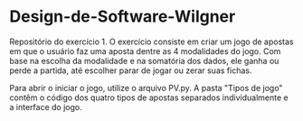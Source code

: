 # Design-de-Software-Wilgner
Repositório do exercício 1.
O exercício consiste em criar um jogo de apostas em que o usuário faz uma aposta dentre as 4 modalidades do jogo. Com base na escolha da modalidade e na somatória dos dados, ele ganha ou perde a partida, até escolher parar de jogar ou zerar suas fichas.

Para abrir o iniciar o jogo, utilize o arquivo PV.py. A pasta "Tipos de jogo" contêm o código dos quatro tipos de apostas separados individualmente e a interface do jogo.
